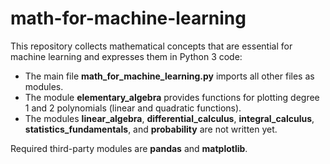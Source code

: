 # math-for-machine-learning

This repository collects mathematical concepts that are essential for machine learning and expresses them in Python 3 code:
- The main file **math_for_machine_learning.py** imports all other files as modules.
- The module **elementary_algebra** provides functions for plotting degree 1 and 2 polynomials (linear and quadratic functions).
- The modules **linear_algebra**, **differential_calculus**, **integral_calculus**, **statistics_fundamentals**, and **probability** are not written yet.

Required third-party modules are **pandas** and **matplotlib**.
